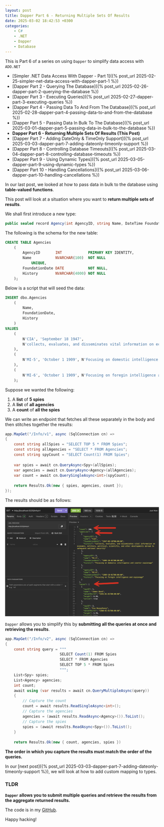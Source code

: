 ```yaml
---
layout: post
title: Dapper Part 6 - Returning Multiple Sets Of Results
date: 2025-03-02 18:42:53 +0300
categories:
    - C#
    - .NET
    - Dapper
    - Database
---
```


This is Part 6 of a series on using `Dapper` to simplify data access with `ADO.NET`

* [Simpler .NET Data Access With Dapper - Part 1]({% post_url 2025-02-25-simpler-net-data-access-with-dapper-part-1 %})
* [Dapper Part 2 - Querying The Database]({% post_url 2025-02-26-dapper-part-2-querying-the-database %})
* [Dapper Part 3 - Executing Queries]({% post_url 2025-02-27-dapper-part-3-executing-queries %})
* [Dapper Part 4 - Passing Data To And From The Database]({% post_url 2025-02-28-dapper-part-4-passing-data-to-and-from-the-database %})
* [Dapper Part 5 - Passing Data In Bulk To The Database]({% post_url 2025-03-01-dapper-part-5-passing-data-in-bulk-to-the-database %})
* **Dapper Part 6 - Returning Multiple Sets Of Results (This Post)**
* [Dapper Part 7 - Adding DateOnly & TimeOnly Support]({% post_url 2025-03-03-dapper-part-7-adding-dateonly-timeonly-support %})
* [Dapper Part 8 - Controlling Database Timeouts]({% post_url 2025-03-04-dapper-part-8-controlling-database-timeouts %})
* [Dapper Part 9 - Using Dynamic Types]({% post_url 2025-03-05-dapper-part-9-using-dynamic-types %})
* [Dapper Part 10 - Handling Cancellations]({% post_url 2025-03-06-dapper-part-10-handling-cancellations %})

In our last post, we looked at how to pass data in bulk to the database using **table-valued functions**.

This post will look at a situation where you want to **return multiple sets of results**.

We shall first introduce a new type:

```c#
public sealed record Agency(int AgencyID, string Name, DateTime FoundationDate, string History);
```

The following is the schema for the new table:

```sql
CREATE TABLE Agencies
    (
        AgencyID       INT            PRIMARY KEY IDENTITY,
        Name           NVARCHAR(100)  NOT NULL
            UNIQUE,
        FoundationDate DATE           NOT NULL,
        History        NVARCHAR(4000) NOT NULL
    );

```

Below is a script that will seed the data:

```sql
INSERT dbo.Agencies
    (
        Name,
        FoundationDate,
        History
    )
VALUES
    (
        N'CIA', 'September 18 1947',
        N'collects, evaluates, and disseminates vital information on economic, military, political, scientific, and other developments abroad to safeguard national security'
    ),
    (
        N'MI-5', 'October 1 1909', N'Focusing on domestic intelligence and counter-espionage'
    ),
    (
        N'MI-6', 'October 1 1909', N'Focusing on foregin intelligence and espionage'
    );
```

Suppose we wanted the following:

1. A **list** of **5 spies**
2. A **list** of **all agencies**
3. A **count** of **all the spies**

We can write an endpoint that fetches all these separately in the body and then stitches together the results:

```c#
app.MapGet("/Info/v1", async (SqlConnection cn) =>
{
    const string allSpies = "SELECT TOP 5 * FROM Spies";
    const string allAgencies = "SELECT * FROM Agencies";
    const string spyCount = "SELECT Count(1) FROM Spies";

    var spies = await cn.QueryAsync<Spy>(allSpies);
    var agencies = await cn.QueryAsync<Agency>(allAgencies);
    var count = await cn.QuerySingleAsync<int>(spyCount);

    return Results.Ok(new { spies, agencies, count });
});
```

The results should be as follows:

![ComplexReturnQuery](../images/2025/03/ComplexReturnQuery.png)

`Dapper` allows you to simplify this by **submitting all the queries at once and retrieving the results**.

```c#
app.MapGet("/Info/v2", async (SqlConnection cn) =>
{
    const string query = """
                         SELECT Count(1) FROM Spies
                         SELECT * FROM Agencies
                         SELECT TOP 5 * FROM Spies
                         """;
    List<Spy> spies;
    List<Agency> agencies;
    int count;
    await using (var results = await cn.QueryMultipleAsync(query))
    {
        // Capture the count
        count = await results.ReadSingleAsync<int>();
        // Capture the agencies
        agencies = (await results.ReadAsync<Agency>()).ToList();
        // Capture the spies
        spies = (await results.ReadAsync<Spy>()).ToList();
    }

    return Results.Ok(new { count, agencies, spies })
```

**The order in which you capture the results must match the order of the queries.**

In our [next post]({% post_url 2025-03-03-dapper-part-7-adding-dateonly-timeonly-support %}), we will look at how to add custom mapping to types.

### TLDR

**`Dapper` allows you to submit multiple queries and retrieve the results from the aggregate returned results.**

The code is in my [GitHub](https://github.com/conradakunga/BlogCode/tree/master/2025-03-02%20-%20Dapper%20Part%206).

Happy hacking!

